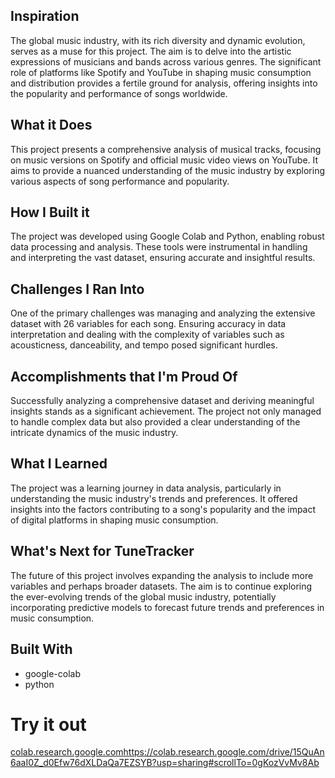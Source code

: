 ## Inspiration
The global music industry, with its rich diversity and dynamic evolution, serves as a muse for this project. The aim is to delve into the artistic expressions of musicians and bands across various genres. The significant role of platforms like Spotify and YouTube in shaping music consumption and distribution provides a fertile ground for analysis, offering insights into the popularity and performance of songs worldwide.

## What it Does
This project presents a comprehensive analysis of musical tracks, focusing on music versions on Spotify and official music video views on YouTube. It aims to provide a nuanced understanding of the music industry by exploring various aspects of song performance and popularity.

## How I Built it
The project was developed using Google Colab and Python, enabling robust data processing and analysis. These tools were instrumental in handling and interpreting the vast dataset, ensuring accurate and insightful results.

## Challenges I Ran Into
One of the primary challenges was managing and analyzing the extensive dataset with 26 variables for each song. Ensuring accuracy in data interpretation and dealing with the complexity of variables such as acousticness, danceability, and tempo posed significant hurdles.

## Accomplishments that I'm Proud Of
Successfully analyzing a comprehensive dataset and deriving meaningful insights stands as a significant achievement. The project not only managed to handle complex data but also provided a clear understanding of the intricate dynamics of the music industry.

## What I Learned
The project was a learning journey in data analysis, particularly in understanding the music industry's trends and preferences. It offered insights into the factors contributing to a song's popularity and the impact of digital platforms in shaping music consumption.

## What's Next for TuneTracker
The future of this project involves expanding the analysis to include more variables and perhaps broader datasets. The aim is to continue exploring the ever-evolving trends of the global music industry, potentially incorporating predictive models to forecast future trends and preferences in music consumption.

## Built With
- google-colab
- python

# Try it out
[ colab.research.google.com](https://colab.research.google.com/drive/15QuAn6aaI0Z_d0Efw76dXLDaQa7EZSYB?usp=sharing#scrollTo=0gKozVvMv8Ab)https://colab.research.google.com/drive/15QuAn6aaI0Z_d0Efw76dXLDaQa7EZSYB?usp=sharing#scrollTo=0gKozVvMv8Ab
